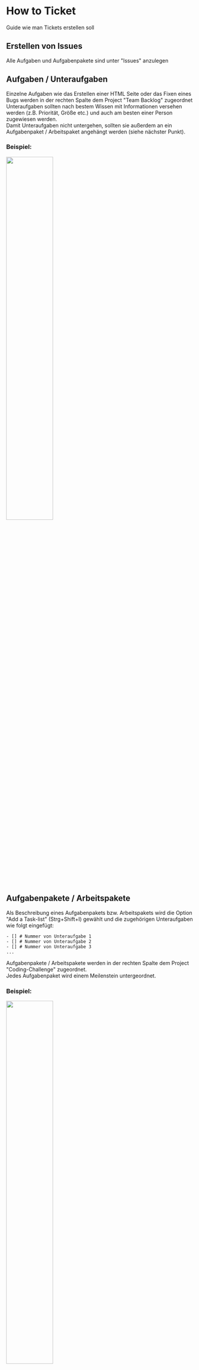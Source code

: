 # How to Ticket
Guide wie man Tickets erstellen soll

## Erstellen von Issues
Alle Aufgaben und Aufgabenpakete sind unter "Issues" anzulegen

## Aufgaben / Unteraufgaben
Einzelne Aufgaben wie das Erstellen einer HTML Seite oder das Fixen eines Bugs werden in der rechten Spalte dem Project "Team Backlog" zugeordnet <br>
Unteraufgaben sollten nach bestem Wissen mit Informationen versehen werden (z.B. Priorität, Größe etc.) und auch am besten einer Person zugewiesen werden. <br>
Damit Unteraufgaben nicht untergehen, sollten sie außerdem an ein Aufgabenpaket / Arbeitspaket angehängt werden (siehe nächster Punkt).
<br>
### Beispiel:
<img src="https://user-images.githubusercontent.com/73745030/227783314-7d416566-7b6a-4928-be7b-b4255196eabd.png" width=50%>

## Aufgabenpakete / Arbeitspakete
Als Beschreibung eines Aufgabenpakets bzw. Arbeitspakets wird die Option "Add a Task-list" (Strg+Shift+I) gewählt und die zugehörigen Unteraufgaben wie folgt eingefügt: <br>
```
- [] # Nummer von Unteraufgabe 1
- [] # Nummer von Unteraufgabe 2
- [] # Nummer von Unteraufgabe 3
...
```
Aufgabenpakete / Arbeitspakete werden in der rechten Spalte dem Project "Coding-Challenge" zugeordnet. <br>
Jedes Aufgabenpaket wird einem Meilenstein untergeordnet. 
<br>
### Beispiel:
<img src="https://user-images.githubusercontent.com/73745030/227783573-2c847184-4ce7-4c92-8c8f-5df1e972e3e1.png" width=50%>
<img src="https://user-images.githubusercontent.com/73745030/227783584-0af5ebe2-0bb8-4fc4-9496-bf2e01e661a6.png" width=50%>

## Meilensteine
Ein Meilenstein besteht aus mehreren Aufgabenpaketen / Arbeitspaketen. <br>
Meilensteine werden gemeinsam bei Projekttreffen festgelegt und bezeichnen im Allgemeinen Zeitpunkte der Entwicklung, 
an denen alle Komponenten des Projekts auf einem miteinander kompatiblen Stand sind.
